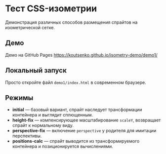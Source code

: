 # Тест CSS-изометрии

Демонстрация различных способов размещения спрайтов на изометрической сетке.

## Демо

Демо на GitHub Pages https://koutsenko.github.io/isometry-demo/demo1/

## Локальный запуск

Просто откройте файл `demo1/index.html` в современном браузере.

## Режимы

* **initial** — базовый вариант, спрайт наследует трансформации контейнера и выглядит сплющенным.
* **height-fix** — компенсирующее масштабирование `scaleY`, возвращает спрайт к нормальному виду.
* **perspective-fix** — включение `perspective` у родителя для имитации перспективы.
* **positions-calc** — спрайт выводится из трансформируемого контейнера и позиционируется вычислениями.
